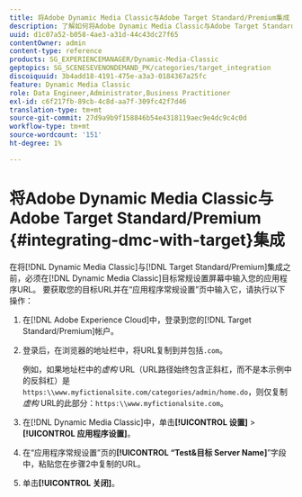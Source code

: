 ```yaml
---
title: 将Adobe Dynamic Media Classic与Adobe Target Standard/Premium集成
description: 了解如何将Adobe Dynamic Media Classic与Adobe Target Standard/Premium集成。
uuid: d1c07a52-b058-4ae3-a31d-44c43dc27f65
contentOwner: admin
content-type: reference
products: SG_EXPERIENCEMANAGER/Dynamic-Media-Classic
geptopics: SG_SCENESEVENONDEMAND_PK/categories/target_integration
discoiquuid: 3b4add18-4191-475e-a3a3-0184367a25fc
feature: Dynamic Media Classic
role: Data Engineer,Administrator,Business Practitioner
exl-id: c6f217fb-89cb-4c8d-aa7f-309fc42f7d46
translation-type: tm+mt
source-git-commit: 27d9a9b9f158846b54e4318119aec9e4dc9c4c0d
workflow-type: tm+mt
source-wordcount: '151'
ht-degree: 1%

---
```


# 将Adobe Dynamic Media Classic与Adobe Target Standard/Premium {#integrating-dmc-with-target}集成

在将[!DNL Dynamic Media Classic]与[!DNL Target Standard/Premium]集成之前，必须在[!DNL Dynamic Media Classic]目标常规设置屏幕中输入您的应用程序URL。 要获取您的目标URL并在“应用程序常规设置”页中输入它，请执行以下操作：

1. 在[!DNL Adobe Experience Cloud]中，登录到您的[!DNL Target Standard/Premium]帐户。
1. 登录后，在浏览器的地址栏中，将URL复制到并包括`.com`。

   例如，如果地址栏中的&#x200B;*虚构* URL（URL路径始终包含正斜杠，而不是本示例中的反斜杠）是`https:\\www.myfictionalsite.com/categories/admin/home.do`，则仅复制&#x200B;*虚构* URL的此部分：`https:\\www.myfictionalsite.com`。

1. 在[!DNL Dynamic Media Classic]中，单击&#x200B;**[!UICONTROL 设置]** > **[!UICONTROL 应用程序设置]**。
1. 在“应用程序常规设置”页的&#x200B;**[!UICONTROL “Test&amp;目标 Server Name]**”字段中，粘贴您在步骤2中复制的URL。
1. 单击&#x200B;**[!UICONTROL 关闭]**。
